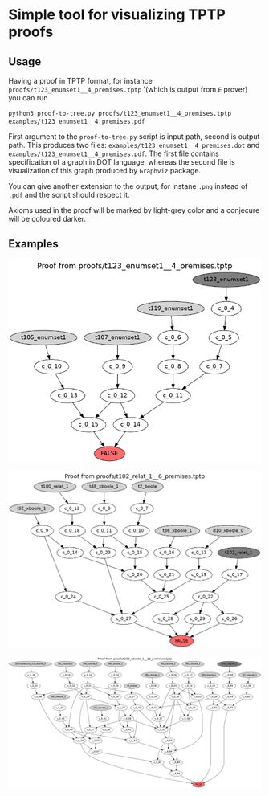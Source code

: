 # Simple tool for visualizing TPTP proofs

## Usage

Having a proof in TPTP format, for instance `proofs/t123_enumset1__4_premises.tptp`
'(which is output from `E` prover) you can run

```
python3 proof-to-tree.py proofs/t123_enumset1__4_premises.tptp examples/t123_enumset1__4_premises.pdf
```

First argument to the `proof-to-tree.py` script is input path, second is output path.
This produces two files: `examples/t123_enumset1__4_premises.dot` and
`examples/t123_enumset1__4_premises.pdf`. The first file contains specification of a graph
in DOT language, whereas the second file is visualization of this graph
produced by `Graphviz` package.

You can give another extension to the output, for instane `.png` instead of
`.pdf` and the script should respect it.

Axioms used in the proof will be marked by light-grey color and a conjecure
will be coloured darker.

## Examples


![t123_enumset1__4_premises](https://raw.githubusercontent.com/BartoszPiotrowski/proofs-to-trees/master/examples/t123_enumset1__4_premises.png?token=AJXmh4O8JJpuXBQaGP81lIN09l-yLGXtks5cXIifwA%3D%3D)



![t102_relat_1__6_premises](https://raw.githubusercontent.com/BartoszPiotrowski/proofs-to-trees/master/examples/t102_relat_1__6_premises.png?token=AJXmh8Gbu1oHr65bxw14r-UgsHwfh6smks5cXIhRwA%3D%3D)



![t100_xboole_1__12_premises](https://raw.githubusercontent.com/BartoszPiotrowski/proofs-to-trees/master/examples/t100_xboole_1__12_premises.png?token=AJXmh8FKaeBy7cf06SgOXMstiNS2UOAlks5cXIjQwA%3D%3D)
